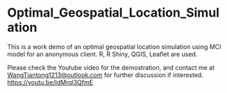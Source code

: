 # Optimal_Geospatial_Location_Simulation
This is a work demo of an optimal geospatial location simulation using MCI model for an anonymous client. R, R Shiny, QGIS, Leaflet are used. 

Please check the Youtube video for the demostration, and contact me at WangTiantong1213@outlook.com for further discussion if interested.
https://youtu.be/IdMrql3QfmE
